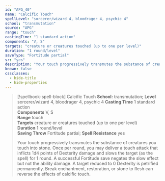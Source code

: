 ```yaml
---
id: "APG_40"
name: "Calcific Touch"
spellLevel: "sorcerer/wizard 4, bloodrager 4, psychic 4"
school: "transmutation"
source: "APG"
range: "touch"
castingTime: "1 standard action"
components: "V, S"
targets: "creature or creatures touched (up to one per level)"
duration: "1 round/level"
saveType: "Fortitude partial"
sr: "yes"
description: "Your touch progressively transmutes the substance of creatures you touch into stone. Once per round, you may deliver a touch attack that inflicts 1d4 points of Dexterity damage and slows the target (as the spell) for 1 round. A successful Fortitude save negates the slow effect but not the ability damage. A target reduced to 0 Dexterity is petrified permanently. Break enchantment, restoration, or stone to flesh can reverse the effects of calcific touch."
known: false
cssclasses:
  - hide-title
  - hide-properties
---
```


> [!spellbook-spell-block] Calcific Touch
> **School:** transmutation; **Level** sorcerer/wizard 4, bloodrager 4, psychic 4
> **Casting Time** 1 standard action  
> **Components** V, S  
> **Range** touch  
> **Targets** creature or creatures touched (up to one per level)  
> **Duration** 1 round/level  
> **Saving Throw** Fortitude partial; **Spell Resistance** yes
> 
> Your touch progressively transmutes the substance of creatures you touch into stone. Once per round, you may deliver a touch attack that inflicts 1d4 points of Dexterity damage and slows the target (as the spell) for 1 round. A successful Fortitude save negates the slow effect but not the ability damage. A target reduced to 0 Dexterity is petrified permanently. Break enchantment, restoration, or stone to flesh can reverse the effects of calcific touch.